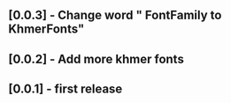 ## [0.0.3] - Change word " FontFamily to KhmerFonts"
## [0.0.2] - Add more khmer fonts
## [0.0.1] - first release

